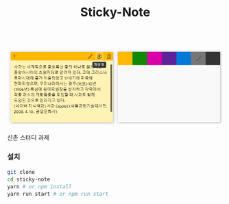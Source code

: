 <h1 align="center">
  <br>
  <br>
  Sticky-Note
  <br>
  <br>
</h1>

<br>

<img src="screenshots/sticky-note.png" alt="sticky-note 화면-1"/>

신촌 스터디 과제

### 설치

```bash
git clone
cd sticky-note
yarn # or npm install
yarn run start # or npm run start
```
